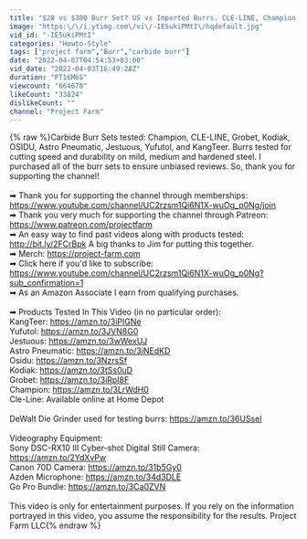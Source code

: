 ```yaml
---
title: "$28 vs $300 Burr Set? US vs Imported Burrs. CLE-LINE, Champion, Grobet, Kodiak, Astro Pneumatic"
image: "https:\/\/i.ytimg.com\/vi\/-IE5ukiPMtI\/hqdefault.jpg"
vid_id: "-IE5ukiPMtI"
categories: "Howto-Style"
tags: ["project farm","Burr","carbide burr"]
date: "2022-04-07T04:54:53+03:00"
vid_date: "2022-04-03T16:49:28Z"
duration: "PT16M6S"
viewcount: "664678"
likeCount: "33824"
dislikeCount: ""
channel: "Project Farm"
---
```

{% raw %}Carbide Burr Sets tested: Champion, CLE-LINE, Grobet, Kodiak, OSIDU, Astro Pneumatic, Jestuous, Yufutol, and KangTeer. Burrs tested for cutting speed and durability on mild, medium and hardened steel. I purchased all of the burr sets to ensure unbiased reviews. So, thank you for supporting the channel!<br /><br />➡ Thank you for supporting the channel through memberships:<br /><a rel="nofollow" target="blank" href="https://www.youtube.com/channel/UC2rzsm1Qi6N1X-wuOg_p0Ng/join">https://www.youtube.com/channel/UC2rzsm1Qi6N1X-wuOg_p0Ng/join</a><br />➡ Thank you very much for supporting the channel through Patreon: <a rel="nofollow" target="blank" href="https://www.patreon.com/projectfarm">https://www.patreon.com/projectfarm</a>  <br />➡ An easy way to find past videos along with products tested: <a rel="nofollow" target="blank" href="http://bit.ly/2FCrBpk">http://bit.ly/2FCrBpk</a>  A big thanks to Jim for putting this together. <br />➡ Merch: <a rel="nofollow" target="blank" href="https://project-farm.com">https://project-farm.com</a>    <br />➡ Click here if you'd like to subscribe:   <a rel="nofollow" target="blank" href="https://www.youtube.com/channel/UC2rzsm1Qi6N1X-wuOg_p0Ng?sub_confirmation=1">https://www.youtube.com/channel/UC2rzsm1Qi6N1X-wuOg_p0Ng?sub_confirmation=1</a> <br />➡ As an Amazon Associate I earn from qualifying purchases.<br /><br />➡ Products Tested In This Video (in no particular order):<br />KangTeer: <a rel="nofollow" target="blank" href="https://amzn.to/3iPIGNe">https://amzn.to/3iPIGNe</a><br />Yufutol: <a rel="nofollow" target="blank" href="https://amzn.to/3JVN8G0">https://amzn.to/3JVN8G0</a><br />Jestuous: <a rel="nofollow" target="blank" href="https://amzn.to/3wWexUJ">https://amzn.to/3wWexUJ</a><br />Astro Pneumatic: <a rel="nofollow" target="blank" href="https://amzn.to/3iNEdKD">https://amzn.to/3iNEdKD</a><br />Osidu: <a rel="nofollow" target="blank" href="https://amzn.to/3NzrsSf">https://amzn.to/3NzrsSf</a><br />Kodiak: <a rel="nofollow" target="blank" href="https://amzn.to/3tSs0uD">https://amzn.to/3tSs0uD</a><br />Grobet: <a rel="nofollow" target="blank" href="https://amzn.to/3iRpI8F">https://amzn.to/3iRpI8F</a><br />Champion: <a rel="nofollow" target="blank" href="https://amzn.to/3LrWdH0">https://amzn.to/3LrWdH0</a><br />Cle-Line: Available online at Home Depot<br /><br />DeWalt Die Grinder used for testing burrs: <a rel="nofollow" target="blank" href="https://amzn.to/36USsel">https://amzn.to/36USsel</a><br /><br />Videography Equipment:<br />Sony DSC-RX10 III Cyber-shot Digital Still Camera: <a rel="nofollow" target="blank" href="https://amzn.to/2YdXvPw">https://amzn.to/2YdXvPw</a><br />Canon 70D Camera: <a rel="nofollow" target="blank" href="https://amzn.to/31b5Gy0">https://amzn.to/31b5Gy0</a><br />Azden Microphone: <a rel="nofollow" target="blank" href="https://amzn.to/34d3DLE">https://amzn.to/34d3DLE</a><br />Go Pro Bundle:  <a rel="nofollow" target="blank" href="https://amzn.to/3Ca0ZVN">https://amzn.to/3Ca0ZVN</a><br /><br />This video is only for entertainment purposes. If you rely on the information portrayed in this video, you assume the responsibility for the results. Project Farm LLC{% endraw %}
